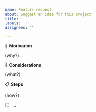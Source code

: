 ```yaml
---
name: Feature request
about: Suggest an idea for this project
title: ''
labels: ''
assignees: ''

---
```


:bicyclist: __Motivation__

(why?)

:card_index: __Considerations__

(what?)

:clipboard: __Steps__

(how?)

- [ ] ...
